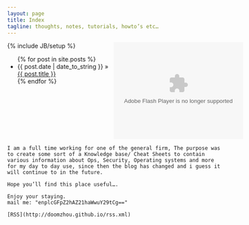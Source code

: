 ```yaml
---
layout: page
title: Index
tagline: thoughts, notes, tutorials, howto’s etc…
---
```


<style> 
.div-a{ float:left;width:49%}
.div-b{ float:left;width:49%}
.div-c{ float:left;width:100%}
</style> 


<div class="div-a">
{% include JB/setup %}

<ul class="posts">
  {% for post in site.posts %}
    <li><span>{{ post.date | date_to_string }}</span> &raquo; <a href="{{ BASE_PATH }}{{ post.url }}">{{ post.title }}</a></li>
  {% endfor %}
</ul>
</div>

<div class="div-b">
<object type="application/x-shockwave-flash" style="outline:none;" data="http://cdn.abowman.com/widgets/hamster/hamster.swf?" width="300" height="225"><param name="movie" value="http://cdn.abowman.com/widgets/hamster/hamster.swf?"></param><param name="AllowScriptAccess" value="always"></param><param name="wmode" value="opaque"></param></object>
</div>


<div class="div-c">

    I am a full time working for one of the general firm, The purpose was to create some sort of a Knowledge base/ Cheat Sheets to contain various information about Ops, Security, Operating systems and more for my day to day use, since then the blog has changed and i guess it will continue to in the future.

    Hope you’ll find this place useful….

    Enjoy your staying.
    mail me: "enplcGFpZ2hAZ21haWwuY29tCg=="

    [RSS](http://doomzhou.github.io/rss.xml)

</div>


